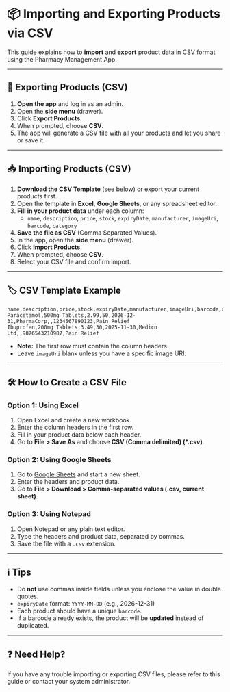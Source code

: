 # 📦 Importing and Exporting Products via CSV

This guide explains how to **import** and **export** product data in CSV format using the Pharmacy Management App.

---

## 🚀 Exporting Products (CSV)

1. **Open the app** and log in as an admin.
2. Open the **side menu** (drawer).
3. Click **Export Products**.
4. When prompted, choose **CSV**.
5. The app will generate a CSV file with all your products and let you share or save it.

---

## 📥 Importing Products (CSV)

1. **Download the CSV Template** (see below) or export your current products first.
2. Open the template in **Excel**, **Google Sheets**, or any spreadsheet editor.
3. **Fill in your product data** under each column:
   - `name`, `description`, `price`, `stock`, `expiryDate`, `manufacturer`, `imageUri`, `barcode`, `category`
4. **Save the file as CSV** (Comma Separated Values).
5. In the app, open the **side menu** (drawer).
6. Click **Import Products**.
7. When prompted, choose **CSV**.
8. Select your CSV file and confirm import.

---

## 🏷️ CSV Template Example

```
name,description,price,stock,expiryDate,manufacturer,imageUri,barcode,category
Paracetamol,500mg Tablets,2.99,50,2026-12-31,PharmaCorp,,1234567890123,Pain Relief
Ibuprofen,200mg Tablets,3.49,30,2025-11-30,Medico Ltd,,9876543210987,Pain Relief
```

- **Note:** The first row must contain the column headers.
- Leave `imageUri` blank unless you have a specific image URI.

---

## 🛠️ How to Create a CSV File

### Option 1: Using Excel
1. Open Excel and create a new workbook.
2. Enter the column headers in the first row.
3. Fill in your product data below each header.
4. Go to **File > Save As** and choose **CSV (Comma delimited) (*.csv)**.

### Option 2: Using Google Sheets
1. Go to [Google Sheets](https://sheets.google.com) and start a new sheet.
2. Enter the headers and product data.
3. Go to **File > Download > Comma-separated values (.csv, current sheet)**.

### Option 3: Using Notepad
1. Open Notepad or any plain text editor.
2. Type the headers and product data, separated by commas.
3. Save the file with a `.csv` extension.

---

## ℹ️ Tips
- Do **not** use commas inside fields unless you enclose the value in double quotes.
- `expiryDate` format: `YYYY-MM-DD` (e.g., 2026-12-31)
- Each product should have a unique `barcode`.
- If a barcode already exists, the product will be **updated** instead of duplicated.

---

## ❓ Need Help?
If you have any trouble importing or exporting CSV files, please refer to this guide or contact your system administrator.
